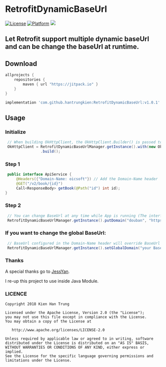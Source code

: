 # RetrofitDynamicBaseUrl

[![License](https://img.shields.io/badge/License-Apache%202.0-blue.svg)](https://opensource.org/licenses/Apache-2.0)
[![Platform](https://img.shields.io/badge/platform-android-green.svg)](http://developer.android.com/index.html)
[![](https://jitpack.io/v/hantrungkien/RetrofitDynamicBaseUrl.svg)](https://jitpack.io/#hantrungkien/RetrofitDynamicBaseUrl)

## Let Retrofit support multiple dynamic baseUrl and can be change the baseUrl at runtime.

## Download

````gradle
allprojects {
    repositories {
        maven { url "https://jitpack.io" }
    }
}
````

``` gradle
implementation 'com.github.hantrungkien:RetrofitDynamicBaseUrl:v1.0.1'

```

## Usage
### Initialize
``` java
 // When building OkHttpClient, the OkHttpClient.Builder() is passed to the with() method to initialize the configuration
 OkHttpClient = RetrofitDynamicBaseUrlManager.getInstance().with(new OkHttpClient.Builder())
                .build();
```

### Step 1
``` java
 public interface ApiService {
     @Headers({"Domain-Name: oicsoft"}) // Add the Domain-Name header
     @GET("/v2/book/{id}")
     Call<ResponseBody> getBook(@Path("id") int id);
}

```

### Step 2
``` java
 // You can change BaseUrl at any time while App is running (The interface that declared the Domain-Name header)
 RetrofitDynamicBaseUrlManager.getInstance().putDomain("douban", "https://api.oicsoft.com");
```

### If you want to change the global BaseUrl:
```java
 // BaseUrl configured in the Domain-Name header will override BaseUrl in the global setting
 RetrofitDynamicBaseUrlManager.getInstance().setGlobalDomain("your BaseUrl");

```

### Thanks

A special thanks go to [JessYan](https://github.com/JessYanCoding/RetrofitUrlManager).

I re-up this project to use inside Java Module.

### LICENCE

    Copyright 2018 Kien Han Trung

    Licensed under the Apache License, Version 2.0 (the "License");
    you may not use this file except in compliance with the License.
    You may obtain a copy of the License at

       http://www.apache.org/licenses/LICENSE-2.0

    Unless required by applicable law or agreed to in writing, software
    distributed under the License is distributed on an "AS IS" BASIS,
    WITHOUT WARRANTIES OR CONDITIONS OF ANY KIND, either express or implied.
    See the License for the specific language governing permissions and
    limitations under the License.
